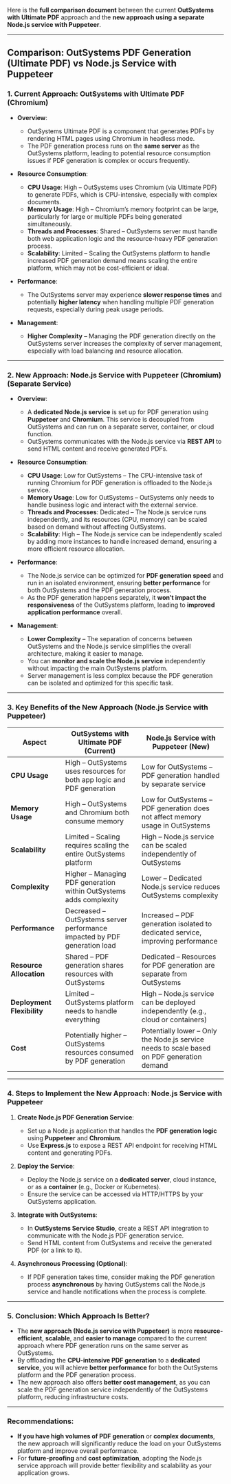
Here is the **full comparison document** between the current **OutSystems with Ultimate PDF** approach and the **new approach using a separate Node.js service with Puppeteer**.

---

## **Comparison: OutSystems PDF Generation (Ultimate PDF) vs Node.js Service with Puppeteer**

### **1. Current Approach: OutSystems with Ultimate PDF (Chromium)**

- **Overview**:
  - OutSystems Ultimate PDF is a component that generates PDFs by rendering HTML pages using Chromium in headless mode.
  - The PDF generation process runs on the **same server** as the OutSystems platform, leading to potential resource consumption issues if PDF generation is complex or occurs frequently.

- **Resource Consumption**:
  - **CPU Usage**: High – OutSystems uses Chromium (via Ultimate PDF) to generate PDFs, which is CPU-intensive, especially with complex documents.
  - **Memory Usage**: High – Chromium’s memory footprint can be large, particularly for large or multiple PDFs being generated simultaneously.
  - **Threads and Processes**: Shared – OutSystems server must handle both web application logic and the resource-heavy PDF generation process.
  - **Scalability**: Limited – Scaling the OutSystems platform to handle increased PDF generation demand means scaling the entire platform, which may not be cost-efficient or ideal.
  
- **Performance**:
  - The OutSystems server may experience **slower response times** and potentially **higher latency** when handling multiple PDF generation requests, especially during peak usage periods.

- **Management**:
  - **Higher Complexity** – Managing the PDF generation directly on the OutSystems server increases the complexity of server management, especially with load balancing and resource allocation.

---

### **2. New Approach: Node.js Service with Puppeteer (Chromium) (Separate Service)**

- **Overview**:
  - A **dedicated Node.js service** is set up for PDF generation using **Puppeteer** and **Chromium**. This service is decoupled from OutSystems and can run on a separate server, container, or cloud function.
  - OutSystems communicates with the Node.js service via **REST API** to send HTML content and receive generated PDFs.

- **Resource Consumption**:
  - **CPU Usage**: Low for OutSystems – The CPU-intensive task of running Chromium for PDF generation is offloaded to the Node.js service.
  - **Memory Usage**: Low for OutSystems – OutSystems only needs to handle business logic and interact with the external service.
  - **Threads and Processes**: Dedicated – The Node.js service runs independently, and its resources (CPU, memory) can be scaled based on demand without affecting OutSystems.
  - **Scalability**: High – The Node.js service can be independently scaled by adding more instances to handle increased demand, ensuring a more efficient resource allocation.

- **Performance**:
  - The Node.js service can be optimized for **PDF generation speed** and run in an isolated environment, ensuring **better performance** for both OutSystems and the PDF generation process.
  - As the PDF generation happens separately, it **won’t impact the responsiveness** of the OutSystems platform, leading to **improved application performance** overall.

- **Management**:
  - **Lower Complexity** – The separation of concerns between OutSystems and the Node.js service simplifies the overall architecture, making it easier to manage.
  - You can **monitor and scale the Node.js service** independently without impacting the main OutSystems platform.
  - Server management is less complex because the PDF generation can be isolated and optimized for this specific task.

---

### **3. Key Benefits of the New Approach (Node.js Service with Puppeteer)**

| **Aspect**                          | **OutSystems with Ultimate PDF (Current)**                 | **Node.js Service with Puppeteer (New)**                    |
|-------------------------------------|-----------------------------------------------------------|------------------------------------------------------------|
| **CPU Usage**                       | High – OutSystems uses resources for both app logic and PDF generation | Low for OutSystems – PDF generation handled by separate service |
| **Memory Usage**                    | High – OutSystems and Chromium both consume memory | Low for OutSystems – PDF generation does not affect memory usage in OutSystems |
| **Scalability**                     | Limited – Scaling requires scaling the entire OutSystems platform | High – Node.js service can be scaled independently of OutSystems |
| **Complexity**                      | Higher – Managing PDF generation within OutSystems adds complexity | Lower – Dedicated Node.js service reduces OutSystems complexity |
| **Performance**                     | Decreased – OutSystems server performance impacted by PDF generation load | Increased – PDF generation isolated to dedicated service, improving performance |
| **Resource Allocation**             | Shared – PDF generation shares resources with OutSystems | Dedicated – Resources for PDF generation are separate from OutSystems |
| **Deployment Flexibility**          | Limited – OutSystems platform needs to handle everything | High – Node.js service can be deployed independently (e.g., cloud or containers) |
| **Cost**                            | Potentially higher – OutSystems resources consumed by PDF generation | Potentially lower – Only the Node.js service needs to scale based on PDF generation demand |

---

### **4. Steps to Implement the New Approach: Node.js Service with Puppeteer**

1. **Create Node.js PDF Generation Service**:
   - Set up a Node.js application that handles the **PDF generation logic** using **Puppeteer** and **Chromium**.
   - Use **Express.js** to expose a REST API endpoint for receiving HTML content and generating PDFs.

2. **Deploy the Service**:
   - Deploy the Node.js service on a **dedicated server**, cloud instance, or as a **container** (e.g., Docker or Kubernetes).
   - Ensure the service can be accessed via HTTP/HTTPS by your OutSystems application.

3. **Integrate with OutSystems**:
   - In **OutSystems Service Studio**, create a REST API integration to communicate with the Node.js PDF generation service.
   - Send HTML content from OutSystems and receive the generated PDF (or a link to it).

4. **Asynchronous Processing (Optional)**:
   - If PDF generation takes time, consider making the PDF generation process **asynchronous** by having OutSystems call the Node.js service and handle notifications when the process is complete.

---

### **5. Conclusion: Which Approach Is Better?**

- The **new approach (Node.js service with Puppeteer)** is more **resource-efficient**, **scalable**, and **easier to manage** compared to the current approach where PDF generation runs on the same server as OutSystems.
- By offloading the **CPU-intensive PDF generation** to a **dedicated service**, you will achieve **better performance** for both the OutSystems platform and the PDF generation process.
- The new approach also offers **better cost management**, as you can scale the PDF generation service independently of the OutSystems platform, reducing infrastructure costs.

---

### **Recommendations**:
- **If you have high volumes of PDF generation** or **complex documents**, the new approach will significantly reduce the load on your OutSystems platform and improve overall performance.
- For **future-proofing** and **cost optimization**, adopting the Node.js service approach will provide better flexibility and scalability as your application grows.
